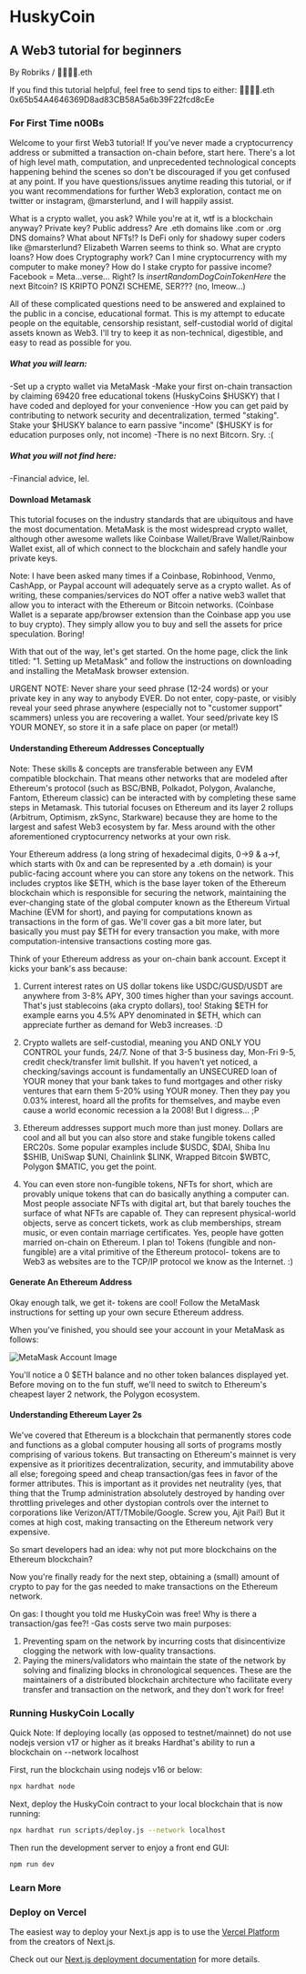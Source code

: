 # HuskyCoin
## A Web3 tutorial for beginners
By Robriks / 👦🏻👦🏻.eth

If you find this tutorial helpful, feel free to send tips to either:
👦🏻👦🏻.eth
0x65b54A4646369D8ad83CB58A5a6b39F22fcd8cEe


### For First Time n00Bs
Welcome to your first Web3 tutorial! If you've never made a cryptocurrency address or submitted a transaction on-chain before, start here. There's a lot of high level math, computation, and unprecedented technological concepts happening behind the scenes so don't be discouraged if you get confused at any point. If you have questions/issues anytime reading this tutorial, or if you want recommendations for further Web3 exploration, contact me on twitter or instagram, @marsterlund, and I will happily assist.

What is a crypto wallet, you ask? While you're at it, wtf is a blockchain anyway? Private key? Public address? Are .eth domains like .com or .org DNS domains? What about NFTs!? Is DeFi only for shadowy super coders like @marsterlund? Elizabeth Warren seems to think so. What are crypto loans? How does Cryptography work? Can I mine cryptocurrency with my computer to make money? How do I stake crypto for passive income? Facebook = Meta...verse... Right? Is _insertRandomDogCoinTokenHere_ the next Bitcoin? IS KRIPTO PONZI SCHEME, SER??? (no, lmeow...)

All of these complicated questions need to be answered and explained to the public in a concise, educational format. This is my attempt to educate people on the equitable, censorship resistant, self-custodial world of digital assets known as Web3. I'll try to keep it as non-technical, digestible, and easy to read as possible for you.

##### What you will learn: 
-Set up a crypto wallet via MetaMask
-Make your first on-chain transaction by claiming 69420 free educational tokens (HuskyCoins $HUSKY) that I have coded and deployed for your convenience
-How you can get paid by contributing to network security and decentralization, termed "staking". Stake your $HUSKY balance to earn passive "income" ($HUSKY is for education purposes only, not income)
-There is no next Bitcorn. Sry. :(

##### What you will not find here: 
-Financial advice, lel.

#### Download Metamask
This tutorial focuses on the industry standards that are ubiquitous and have the most documentation. MetaMask is the most widespread crypto wallet, although other awesome wallets like Coinbase Wallet/Brave Wallet/Rainbow Wallet exist, all of which connect to the blockchain and safely handle your private keys.

Note: I have been asked many times if a Coinbase, Robinhood, Venmo, CashApp, or Paypal account will adequately serve as a crypto wallet. As of writing, these companies/services do NOT offer a native web3 wallet that allow you to interact with the Ethereum or Bitcoin networks. (Coinbase Wallet is a separate app/browser extension than the Coinbase app you use to buy crypto). They simply allow you to buy and sell the assets for price speculation. Boring!

With that out of the way, let's get started. On the home page, click the link titled: "1. Setting up MetaMask" and follow the instructions on downloading and installing the MetaMask browser extension.

URGENT NOTE: Never share your seed phrase (12-24 words) or your private key in any way to anybody EVER. Do not enter, copy-paste, or visibly reveal your seed phrase anywhere (especially not to "customer support" scammers) unless you are recovering a wallet. Your seed/private key IS YOUR MONEY, so store it in a safe place on paper (or metal!)

#### Understanding Ethereum Addresses Conceptually
Note: These skills & concepts are transferable between any EVM compatible blockchain. That means other networks that are modeled after Ethereum's protocol (such as BSC/BNB, Polkadot, Polygon, Avalanche, Fantom, Ethereum classic) can be interacted with by completing these same steps in Metamask. This tutorial focuses on Ethereum and its layer 2 rollups (Arbitrum, Optimism, zkSync, Starkware) because they are home to the largest and safest Web3 ecosystem by far. Mess around with the other aforementioned cryptocurrency networks at your own risk.

Your Ethereum address (a long string of hexadecimal digits, 0->9 & a->f, which starts with 0x and can be represented by a .eth domain) is your public-facing account where you can store any tokens on the network. This includes cryptos like $ETH, which is the base layer token of the Ethereum blockchain which is responsible for securing the network, maintaining the ever-changing state of the global computer known as the Ethereum Virtual Machine (EVM for short), and paying for computations known as transactions in the form of gas. We'll cover gas a bit more later, but basically you must pay $ETH for every transaction you make, with more computation-intensive transactions costing more gas.

Think of your Ethereum address as your on-chain bank account. Except it kicks your bank's ass because:

1. Current interest rates on US dollar tokens like USDC/GUSD/USDT are anywhere from 3-8% APY, 300 times higher than your savings account. That's just stablecoins (aka crypto dollars), too!  Staking $ETH for example earns you 4.5% APY denominated in $ETH, which can appreciate further as demand for Web3 increases. :D

2. Crypto wallets are self-custodial, meaning you AND ONLY YOU CONTROL your funds, 24/7. None of that 3-5 business day, Mon-Fri 9-5, credit check/transfer limit bullshit. If you haven't yet noticed, a checking/savings account is fundamentally an UNSECURED loan of YOUR money that your bank takes to fund mortgages and other risky ventures that earn them 5-20% using YOUR money. Then they pay you 0.03% interest, hoard all the profits for themselves, and maybe even cause a world economic recession a la 2008! But I digress... ;P

3. Ethereum addresses support much more than just money. Dollars are cool and all but you can also store and stake fungible tokens called ERC20s. Some popular examples include $USDC, $DAI, Shiba Inu $SHIB, UniSwap $UNI, Chainlink $LINK, Wrapped Bitcoin $WBTC, Polygon $MATIC, you get the point. 

4. You can even store non-fungible tokens, NFTs for short, which are provably unique tokens that can do basically anything a computer can. Most people associate NFTs with digital art, but that barely touches the surface of what NFTs are capable of. They can represent physical-world objects, serve as concert tickets, work as club memberships, stream music, or even contain marriage certificates. Yes, people have gotten married on-chain on Ethereum. I plan to! Tokens (fungible and non-fungible) are a vital primitive of the Ethereum protocol- tokens are to Web3 as websites are to the TCP/IP protocol we know as the Internet. :)

#### Generate An Ethereum Address
Okay enough talk, we get it- tokens are cool! Follow the MetaMask instructions for setting up your own secure Ethereum address.

When you've finished, you should see your account in your MetaMask as follows:

![MetaMask Account Image](./assets/metamask-account.png)

You'll notice a 0 $ETH balance and no other token balances displayed yet. Before moving on to the fun stuff, we'll need to switch to Ethereum's cheapest layer 2 network, the Polygon ecosystem.

#### Understanding Ethereum Layer 2s
We've covered that Ethereum is a blockchain that permanently stores code and functions as a global computer housing all sorts of programs mostly comprising of various tokens. But transacting on Ethereum's mainnet is very expensive as it prioritizes decentralization, security, and immutability above all else; foregoing speed and cheap transaction/gas fees in favor of the former attributes.  This is important as it provides net neutrality (yes, that thing that the Trump administration absolutely destroyed by handing over throttling priveleges and other dystopian controls over the internet to corporations like Verizon/ATT/TMobile/Google. Screw you, Ajit Pai!) But it comes at high cost, making transacting on the Ethereum network very expensive.

So smart developers had an idea: why not put more blockchains on the Ethereum blockchain?



Now you're finally ready for the next step, obtaining a (small) amount of crypto to pay for the gas needed to make transactions on the Ethereum network.

On gas:
I thought you told me HuskyCoin was free! Why is there a transaction/gas fee?!
-Gas costs serve two main purposes: 
1. Preventing spam on the network by incurring costs that disincentivize clogging the network with low-quality transactions.
2. Paying the miners/validators who maintain the state of the network by solving and finalizing blocks in chronological sequences. These are the maintainers of a distributed blockchain architecture who facilitate every transfer and transaction on the network, and they don't work for free!

### Running HuskyCoin Locally

Quick Note: If deploying locally (as opposed to testnet/mainnet) do not use nodejs version v17 or higher as it breaks Hardhat's ability to run a blockchain on --network localhost

First, run the blockchain using nodejs v16 or below:
```bash
npx hardhat node
```

Next, deploy the HuskyCoin contract to your local blockchain that is now running:
```bash
npx hardhat run scripts/deploy.js --network localhost
```

Then run the development server to enjoy a front end GUI:

```bash
npm run dev
```

### Learn More


### Deploy on Vercel

The easiest way to deploy your Next.js app is to use the [Vercel Platform](https://vercel.com/new?utm_medium=default-template&filter=next.js&utm_source=create-next-app&utm_campaign=create-next-app-readme) from the creators of Next.js.

Check out our [Next.js deployment documentation](https://nextjs.org/docs/deployment) for more details.
